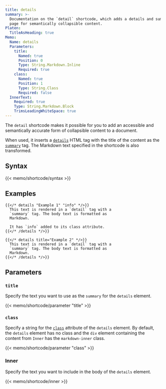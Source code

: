 ```yaml
---
title: details
summary: >-
  Documentation on the `detail` shortcode, which adds a details and summary HTML tag to a Markdown
  page for semantically collapsible content.
Platen:
  TitleAsHeading: true
Memo:
  Name: details
  Parameters:
    title:
      Named: true
      Position: 0
      Type: String.Markdown.Inline
      Required: true
    class:
      Named: true
      Position: 1
      Type: String.Class
      Required: false
  InnerText:
    Required: true
    Type: String.Markdown.Block
    TrimsLeadingWhiteSpace: true
---
```


The `detail` shortcode makes it possible for you to add an accessible and semantically accurate
form of collapsible content to a document.

When used, it inserts a [`details`][01] HTML tag with the title of the content as the
[`summary`][02] tag. The Markdown text specified in the shortcode is also transformed.

## Syntax

{{< memo/shortcode/syntax >}}

## Examples

```memo-example-shortcode { title="Positional Parameter Example" }
{{</* details "Example 1" "info" */>}}
  This text is rendered in a `detail` tag with a
  `summary` tag. The body text is formatted as
  Markdown.

  It has `info` added to its class attribute.
{{</* /details */>}}
```

```memo-example-shortcode { title="Named Parameter Example" }
{{</* details title="Example 2" */>}}
  This text is rendered in a `detail` tag with a
  `summary` tag. The body text is formatted as
  Markdown.
{{</* /details */>}}
```

## Parameters

### `title`

Specify the text you want to use as the `summary` for the `details` element.

{{< memo/shortcode/parameter "title" >}}

### `class`

Specify a string for the [`class`][03] attribute of the `details` element. By default, the `details`
element has no class and the `div` element containing the content from `Inner` has the
`markdown-inner` class.

{{< memo/shortcode/parameter "class" >}}

### Inner

Specify the text you want to include in the body of the `details` element.

{{< memo/shortcode/inner >}}

<!-- Link References -->
[01]: https://developer.mozilla.org/en-US/docs/Web/HTML/Element/details
[02]: https://developer.mozilla.org/en-US/docs/Web/HTML/Element/summary
[03]: https://developer.mozilla.org/en-US/docs/Web/HTML/Global_attributes/class
